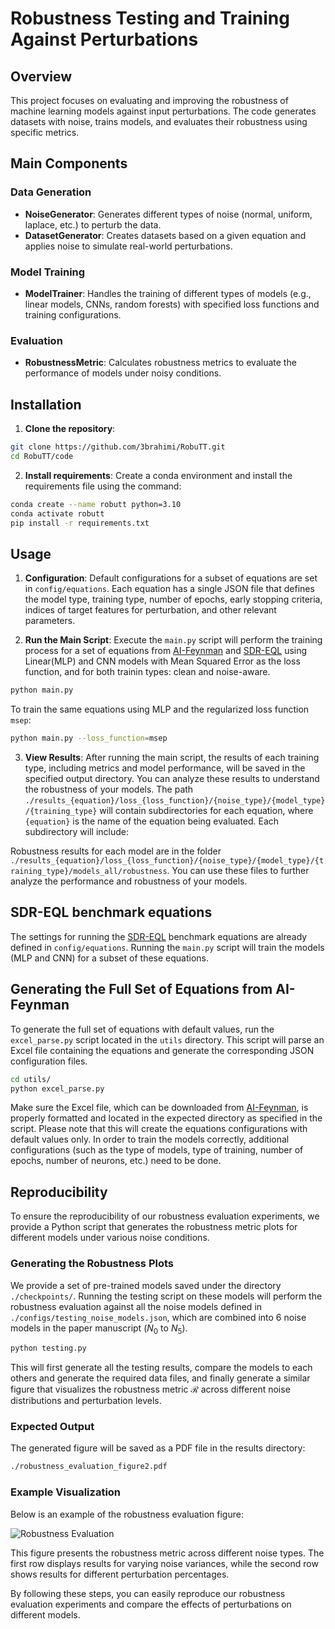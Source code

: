 # Robustness Testing and Training Against Perturbations

## Overview
This project focuses on evaluating and improving the robustness of machine learning models against input perturbations.
The code generates datasets with noise, trains models, and evaluates their robustness using specific metrics.

## Main Components

### Data Generation
- **NoiseGenerator**: Generates different types of noise (normal, uniform, laplace, etc.) to perturb the data.
- **DatasetGenerator**: Creates datasets based on a given equation and applies noise to simulate real-world perturbations.

### Model Training
- **ModelTrainer**: Handles the training of different types of models (e.g., linear models, CNNs, random forests) with specified loss functions and training configurations.

### Evaluation
- **RobustnessMetric**: Calculates robustness metrics to evaluate the performance of models under noisy conditions.

## Installation
1. **Clone the repository**:
```bash
git clone https://github.com/3brahimi/RobuTT.git
cd RobuTT/code
```

2. **Install requirements**: Create a conda environment and install the requirements file using the command:
```bash
conda create --name robutt python=3.10
conda activate robutt
pip install -r requirements.txt
```
## Usage

1. **Configuration**: Default configurations for a subset of equations are set in `config/equations`.
Each equation has a single JSON file that defines the model type, training type, number of epochs, early stopping criteria, indices of target features for perturbation, and other relevant parameters.

2. **Run the Main Script**: Execute the `main.py` script will perform the training process for a set of equations from [AI-Feynman](https://space.mit.edu/home/tegmark/aifeynman.html) and [SDR-EQL](https://arxiv.org/pdf/1912.04825) using Linear(MLP) and CNN models with Mean Squared Error as the loss function, and for both trainin types: clean and noise-aware.

```bash
python main.py
```
To train the same equations using MLP and the regularized loss function `msep`:
```bash
python main.py --loss_function=msep
```

3. **View Results**: After running the main script, the results of each training type, including metrics and model performance, will be saved in the specified output directory.
You can analyze these results to understand the robustness of your models.
The path ```./results_{equation}/loss_{loss_function}/{noise_type}/{model_type}/{training_type}``` will contain subdirectories for each equation, where ```{equation}``` is the name of the equation being evaluated. Each subdirectory will include:

Robustness results for each model are in the folder ```./results_{equation}/loss_{loss_function}/{noise_type}/{model_type}/{training_type}/models_all/robustness```.
You can use these files to further analyze the performance and robustness of your models.

## SDR-EQL benchmark equations

The settings for running the [SDR-EQL](https://arxiv.org/pdf/1912.04825) benchmark equations are already defined in `config/equations`.
Running the `main.py` script will train the models (MLP and CNN) for a subset of these equations.

## Generating the Full Set of Equations from AI-Feynman

To generate the full set of equations with default values, run the `excel_parse.py` script located in the `utils` directory. This script will parse an Excel file containing the equations and generate the corresponding JSON configuration files.

```bash
cd utils/
python excel_parse.py
```

Make sure the Excel file, which can be downloaded from [AI-Feynman](https://space.mit.edu/home/tegmark/aifeynman.html), is properly formatted and located in the expected directory as specified in the script.
Please note that this will create the equations configurations with default values only.
In order to train the models correctly, additional configurations (such as the type of models, type of training, number of epochs, number of neurons, etc.) need to be done.


## Reproducibility

To ensure the reproducibility of our robustness evaluation experiments, we provide a Python script that generates the robustness metric plots for different models under various noise conditions.

### Generating the Robustness Plots

We provide a set of pre-trained models saved under the directory `./checkpoints/`.
Running the testing script on these models will perform the robustness evaluation against all the noise models defined in `./configs/testing_noise_models.json`, which are combined into 6 noise models in the paper manuscript ($N_0$ to $N_5$).

```bash
python testing.py
```

This will first generate all the testing results, compare the models to each others and generate the required data files, and finally generate a similar figure that visualizes the robustness metric $\mathcal{R}$ across different noise distributions and perturbation levels.

### Expected Output

The generated figure will be saved as a PDF file in the results directory:

```bash
./robustness_evaluation_figure2.pdf
```

### Example Visualization

Below is an example of the robustness evaluation figure:

![Robustness Evaluation](https://github.com/3brahimi/RobuTT/blob/main/code/robustness_evaluation_figure2.png)

This figure presents the robustness metric across different noise types. The first row displays results for varying noise variances, while the second row shows results for different perturbation percentages.

By following these steps, you can easily reproduce our robustness evaluation experiments and compare the effects of perturbations on different models.
